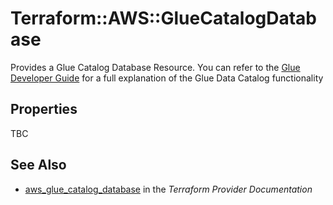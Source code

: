 # Terraform::AWS::GlueCatalogDatabase

Provides a Glue Catalog Database Resource. You can refer to the [Glue Developer Guide](http://docs.aws.amazon.com/glue/latest/dg/populate-data-catalog.html) for a full explanation of the Glue Data Catalog functionality

## Properties

TBC

## See Also

* [aws_glue_catalog_database](https://www.terraform.io/docs/providers/aws/r/glue_catalog_database.html) in the _Terraform Provider Documentation_